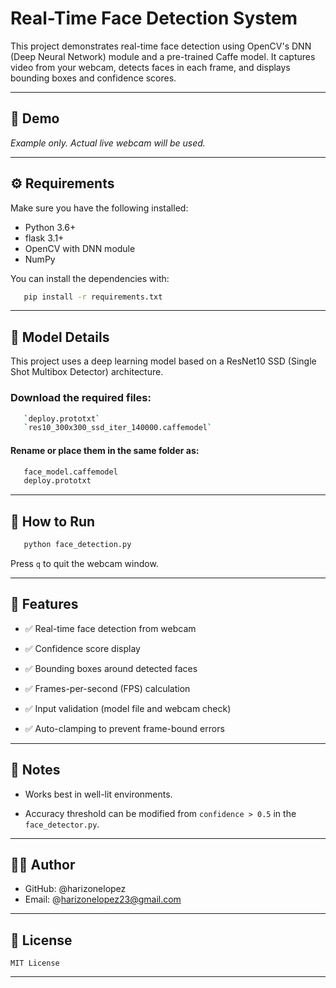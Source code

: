 # Real-Time Face Detection System

This project demonstrates real-time face detection using OpenCV's DNN (Deep Neural Network) module and a pre-trained Caffe model. It captures video from your webcam, detects faces in each frame, and displays bounding boxes and confidence scores.

---


## 📸 Demo

*Example only. Actual live webcam will be used.*

---


## ⚙️ Requirements

Make sure you have the following installed:

- Python 3.6+
- flask 3.1+
- OpenCV with DNN module
- NumPy

You can install the dependencies with:

 ```bash
    pip install -r requirements.txt
```

---


## 🧠 Model Details

This project uses a deep learning model based on a ResNet10 SSD (Single Shot Multibox Detector) architecture.


### Download the required files:
 ```bash
    `deploy.prototxt`
    `res10_300x300_ssd_iter_140000.caffemodel`
 ```

#### Rename or place them in the same folder as:
 ```bash
    face_model.caffemodel
    deploy.prototxt
 ```

---


## 🚀 How to Run

 ```bash
    python face_detection.py
 ```

Press `q` to quit the webcam window.

---


## 🎯 Features

- ✅ Real-time face detection from webcam

- ✅ Confidence score display

- ✅ Bounding boxes around detected faces

- ✅ Frames-per-second (FPS) calculation

- ✅ Input validation (model file and webcam check)

- ✅ Auto-clamping to prevent frame-bound errors

---


## 📌 Notes

- Works best in well-lit environments.

- Accuracy threshold can be modified from `confidence > 0.5` in the `face_detector.py`.

---


## 👨‍💻 Author

- GitHub: @harizonelopez
- Email: @harizonelopez23@gmail.com

---


## 📜 License

    MIT License

---
